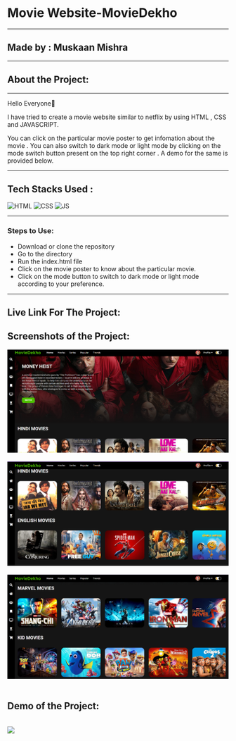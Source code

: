 
 <h1>Movie Website-MovieDekho</h1>
<hr>
<h2>Made by : Muskaan Mishra</h2>
<hr>
<h2>About the Project:</h2> 
<hr>

<p>Hello Everyone👋</p>
<p> I have tried to create a movie website similar to netflix by using HTML , CSS and JAVASCRIPT.</p>
<p>You can click on the particular movie poster to get infomation about the movie . You can also switch to dark mode or light mode by clicking on the mode switch button present on the top right corner . A demo for the same is provided below.</p>

<hr>


## Tech Stacks Used :


![HTML](https://img.shields.io/badge/html5%20-%23E34F26.svg?&style=for-the-badge&logo=html5&logoColor=white)
![CSS](https://img.shields.io/badge/css3%20-%231572B6.svg?&style=for-the-badge&logo=css3&logoColor=white)
![JS](https://img.shields.io/badge/javascript%20-%23323330.svg?&style=for-the-badge&logo=javascript&logoColor=%23F7DF1E)

<hr>

<h3>Steps to Use:</h3>


- Download or clone the repository
- Go to the directory
- Run the index.html file
- Click on the movie poster to know about the particular movie.
- Click on the mode button to switch to dark mode or light mode according to your preference.

<hr>
<h2>Live Link For The Project:</h2>
<p> </p>

<h2>Screenshots of the Project:</h2>

<img src="./Assets/media/A.png" />
<br>
<br>

<img src="./Assets/media/B.png" />
<br>
<br>

<img src="./Assets/media/C.png" />
<br>
<br>

<h2>Demo of the Project:</h2>
<br>

<img src="./Assets/media/demo.gif" type="video/mp4" />
